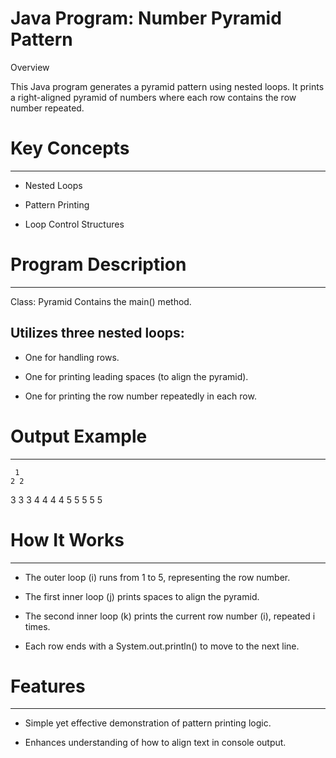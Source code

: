 # Java Program: Number Pyramid Pattern

Overview

This Java program generates a pyramid pattern using nested loops. It prints a right-aligned pyramid of numbers where each row contains the row number repeated.



# Key Concepts
--------------
* Nested Loops

* Pattern Printing

* Loop Control Structures



# Program Description
---------------------
Class: Pyramid
Contains the main() method.

Utilizes three nested loops:
----------------------------
* One for handling rows.

* One for printing leading spaces (to align the pyramid).

* One for printing the row number repeatedly in each row.



# Output Example
----------------

     1 
    2 2 
   3 3 3 
  4 4 4 4 
 5 5 5 5 5 
 


# How It Works
--------------
* The outer loop (i) runs from 1 to 5, representing the row number.

* The first inner loop (j) prints spaces to align the pyramid.

* The second inner loop (k) prints the current row number (i), repeated i times.

* Each row ends with a System.out.println() to move to the next line.



# Features
----------
* Simple yet effective demonstration of pattern printing logic.

* Enhances understanding of how to align text in console output.
